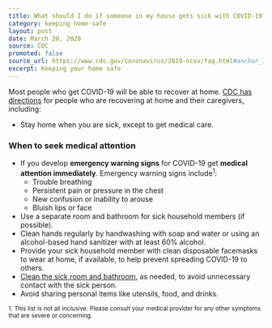 ```yaml
---
title: What should I do if someone in my house gets sick with COVID-19?
category: keeping-home-safe
layout: post
date: March 20, 2020
source: CDC
promoted: false
source_url: https://www.cdc.gov/coronavirus/2019-ncov/faq.html#anchor_1584388242595
excerpt: Keeping your home safe
---
```


Most people who get COVID-19 will be able to recover at home. [CDC has directions](https://www.cdc.gov/coronavirus/2019-ncov/hcp/guidance-prevent-spread.html) for people who are recovering at home and their caregivers, including:

* Stay home when you are sick, except to get medical care.

### When to seek medical attention

* If you develop **emergency warning signs** for COVID-19 get **medical attention immediately**. Emergency warning signs include<sup>1</sup>:
  * Trouble breathing
  * Persistent pain or pressure in the chest
  * New confusion or inability to arouse
  * Bluish lips or face
* Use a separate room and bathroom for sick household members (if possible).
* Clean hands regularly by handwashing with soap and water or using an alcohol-based hand sanitizer with at least 60% alcohol.
* Provide your sick household member with clean disposable facemasks to wear at home, if available, to help prevent spreading COVID-19 to others.
* [Clean the sick room and bathroom](https://www.cdc.gov/coronavirus/2019-ncov/community/home/cleaning-disinfection.html), as needed, to avoid unnecessary contact with the sick person.
* Avoid sharing personal items like utensils, food, and drinks.

<sub>1. This list is not all inclusive. Please consult your medical provider for any other symptoms that are severe or concerning.<sub>
